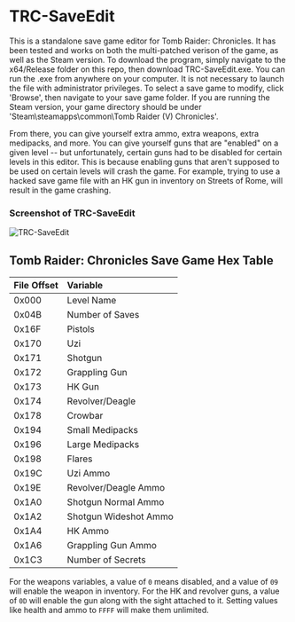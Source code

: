 # TRC-SaveEdit
This is a standalone save game editor for Tomb Raider: Chronicles. It has been tested and works on both the multi-patched verison of the game, as well as the Steam version. To download the program, simply navigate to the x64/Release folder on this repo, then download TRC-SaveEdit.exe. You can run the .exe from anywhere on your computer. It is not necessary to launch the file with administrator privileges. To select a save game to modify, click 'Browse', then navigate to your save game folder. If you are running the Steam version, your game directory should be under 'Steam\steamapps\common\Tomb Raider (V) Chronicles'.

From there, you can give yourself extra ammo, extra weapons, extra medipacks, and more. You can give yourself guns that are "enabled" on a given level -- but unfortunately, certain guns had to be disabled for certain levels in this editor. This is because enabling guns that aren't supposed to be used on certain levels will crash the game. For example, trying to use a hacked save game file with an HK gun in inventory on Streets of Rome, will result in the game crashing.

### Screenshot of TRC-SaveEdit
![TRC-SaveEdit](https://user-images.githubusercontent.com/95890436/215334144-c576f363-bd15-41e5-b5ee-02aab905b4bb.PNG)


## Tomb Raider: Chronicles Save Game Hex Table ##
| **File Offset**     | **Variable**              |
| :---                | :---                      |
| 0x000               | Level Name                |
| 0x04B               | Number of Saves           |
| 0x16F               | Pistols                   |
| 0x170               | Uzi                       |
| 0x171               | Shotgun                   |
| 0x172               | Grappling Gun             |
| 0x173               | HK Gun                    |
| 0x174               | Revolver/Deagle           |
| 0x178               | Crowbar                   |
| 0x194               | Small Medipacks           |
| 0x196               | Large Medipacks           |
| 0x198               | Flares                    |
| 0x19C               | Uzi Ammo                  |
| 0x19E               | Revolver/Deagle Ammo      |
| 0x1A0               | Shotgun Normal Ammo       |
| 0x1A2               | Shotgun Wideshot Ammo     |
| 0x1A4               | HK Ammo                   |
| 0x1A6               | Grappling Gun Ammo        |
| 0x1C3               | Number of Secrets         |

For the weapons variables, a value of ```0``` means disabled, and a value of ```09``` will enable the weapon in inventory. For the HK and revolver guns,
a value of ```0D``` will enable the gun along with the sight attached to it. Setting values like health and ammo to ```FFFF``` will make them unlimited.
